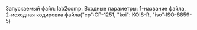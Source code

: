 Запускаемый файл: lab2comp. Входные параметры: 1-название файла, 2-исходная кодировка файла("cp":CP-1251, "koi": KOI8-R, "iso":ISO-8859-5)